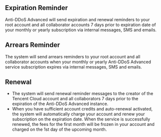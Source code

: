 ﻿

## Expiration Reminder
Anti-DDoS Advanced will send expiration and renewal reminders to your root account and all collaborator accounts 7 days prior to expiration date of your monthly or yearly subscription via internal messages, SMS and emails.

## Arrears Reminder
The system will send arrears reminders to your root account and all collaborator accounts when your monthly or yearly Anti-DDoS Advanced service subscription expires via internal messages, SMS and emails.

## Renewal
- The system will send renewal reminder messages to the creator of the Tencent Cloud account and all collaborators 7 days prior to the expiration of the Anti-DDoS Advanced instance.
- When you have sufficient account credits and auto-renewal activated, the system will automatically charge your account and renew your subscription on the expiration date. When the service is successfully renewed, the fees for the first month will be frozen in your account and charged on the 1st day of the upcoming month. 

